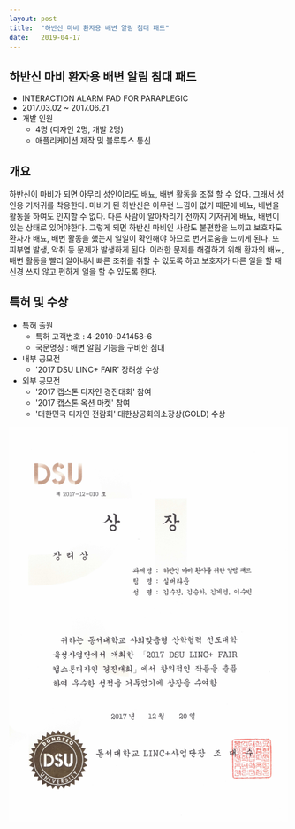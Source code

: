 ```yaml
---
layout: post
title:  "하반신 마비 환자용 배변 알림 침대 패드"
date:   2019-04-17
---
```


## 하반신 마비 환자용 배변 알림 침대 패드
* INTERACTION ALARM PAD FOR PARAPLEGIC
* 2017.03.02 ~ 2017.06.21
* 개발 인원
  * 4명 (디자인 2명, 개발 2명)
  * 애플리케이션 제작 및 블루투스 통신

## 개요
<p>하반신이 마비가 되면 아무리 성인이라도 배뇨, 배변 활동을 조절 할 수 없다. 그래서 성인용 기저귀를 착용한다. 마비가 된 하반신은 아무런 느낌이 없기 때문에 배뇨, 배변을 활동을 하여도 인지할 수 없다. 다른 사람이 알아차리기 전까지 기저귀에 배뇨, 배변이 있는 상태로 있어야한다. 그렇게 되면 하반신 마비인 사람도 불편함을 느끼고 보호자도 환자가 배뇨, 배변 활동을 했는지 일일이 확인해야 하므로 번거로움을 느끼게 된다. 또 피부염 발생, 악취 등 문제가 발생하게 된다. 이러한 문제를 해결하기 위해 환자의 배뇨, 배변 활동을 빨리 알아내서 빠른 조취를 취할 수 있도록 하고 보호자가 다른 일을 할 때 신경 쓰지 않고 편하게 일을 할 수 있도록 한다.</p>

## 특허 및 수상
* 특허 출원
  * 특허 고객번호 : 4-2010-041458-6
  * 국문명칭 : 배변 알림 기능을 구비한 침대
* 내부 공모전
  * '2017 DSU LINC+ FAIR' 장려상 수상
* 외부 공모전
  * '2017 캡스톤 디자인 경진대회' 참여
  * '2017 캡스톤 옥션 마켓' 참여
  * '대한민국 디자인 전람회' 대한상공회의소장상(GOLD) 수상


<img src="/assets/img/price.jpg">
